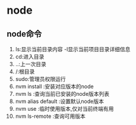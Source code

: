 # node
## node命令

1. ls:显示当前目录内容 -l显示当前项目目录详细信息
2. cd:进入目录
3. ..:上一次目录
4. /:根目录
5. sudo:管理员权限运行
6. nvm install :安装对应版本的node
7. nvm ls :查询当前已安装的node版本列表
8. nvm alias default :设置默认node版本
9. nvm use :临时使用版本,仅对当前终端有用
10. nvm ls-remote :查询可用版本

